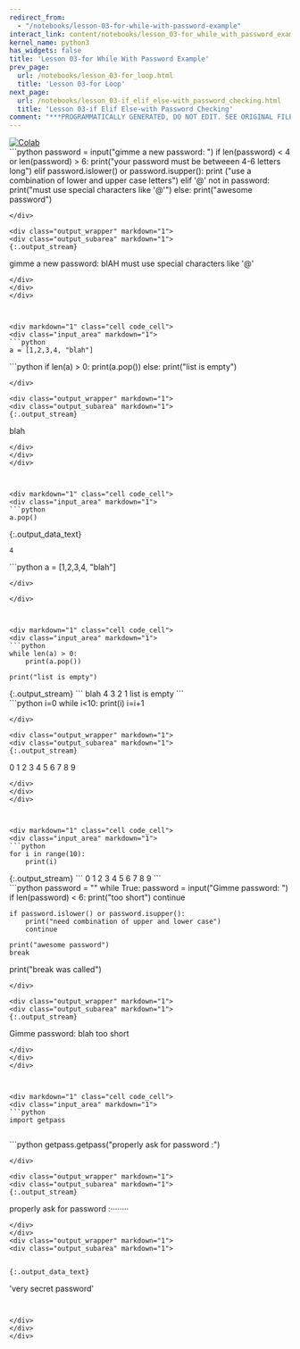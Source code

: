 ```yaml
---
redirect_from:
  - "/notebooks/lesson-03-for-while-with-password-example"
interact_link: content/notebooks/lesson_03-for_while_with_password_example.ipynb
kernel_name: python3
has_widgets: false
title: 'Lesson 03-for While With Password Example'
prev_page:
  url: /notebooks/lesson_03-for_loop.html
  title: 'Lesson 03-for Loop'
next_page:
  url: /notebooks/lesson_03-if_elif_else-with_password_checking.html
  title: 'Lesson 03-if Elif Else-with Password Checking'
comment: "***PROGRAMMATICALLY GENERATED, DO NOT EDIT. SEE ORIGINAL FILES IN /content***"
---
```

<a href="https://colab.research.google.com/github/aviadr1/learn-python/blob/master/live%20class%20demonstrations/lesson%2003%20-%20for%2C%20while%2C%20with%20password%20example.ipynb" target="_blank">
<img src="https://colab.research.google.com/assets/colab-badge.svg" 
     title="Open this file in Google Colab" alt="Colab"/>
</a>




<div markdown="1" class="cell code_cell">
<div class="input_area" markdown="1">
```python
password = input("gimme a new password: ")
if len(password) < 4 or len(password) > 6:
    print("your password must be betweeen 4-6 letters long")
elif password.islower() or password.isupper():
    print ("use a combination of lower and upper case letters")
elif '@' not in password:
    print("must use special characters like '@'")
else:
    print("awesome password")

```
</div>

<div class="output_wrapper" markdown="1">
<div class="output_subarea" markdown="1">
{:.output_stream}
```
gimme a new password: blAH
must use special characters like '@'
```
</div>
</div>
</div>



<div markdown="1" class="cell code_cell">
<div class="input_area" markdown="1">
```python
a = [1,2,3,4, "blah"]

```
</div>

</div>



<div markdown="1" class="cell code_cell">
<div class="input_area" markdown="1">
```python
if len(a) > 0:
    print(a.pop())
else:
    print("list is empty")

```
</div>

<div class="output_wrapper" markdown="1">
<div class="output_subarea" markdown="1">
{:.output_stream}
```
blah
```
</div>
</div>
</div>



<div markdown="1" class="cell code_cell">
<div class="input_area" markdown="1">
```python
a.pop()

```
</div>

<div class="output_wrapper" markdown="1">
<div class="output_subarea" markdown="1">


{:.output_data_text}
```
4
```


</div>
</div>
</div>



<div markdown="1" class="cell code_cell">
<div class="input_area" markdown="1">
```python
a = [1,2,3,4, "blah"]

```
</div>

</div>



<div markdown="1" class="cell code_cell">
<div class="input_area" markdown="1">
```python
while len(a) > 0:
    print(a.pop())
    
print("list is empty")

```
</div>

<div class="output_wrapper" markdown="1">
<div class="output_subarea" markdown="1">
{:.output_stream}
```
blah
4
3
2
1
list is empty
```
</div>
</div>
</div>



<div markdown="1" class="cell code_cell">
<div class="input_area" markdown="1">
```python
i=0
while i<10:
    print(i)
    i=i+1

```
</div>

<div class="output_wrapper" markdown="1">
<div class="output_subarea" markdown="1">
{:.output_stream}
```
0
1
2
3
4
5
6
7
8
9
```
</div>
</div>
</div>



<div markdown="1" class="cell code_cell">
<div class="input_area" markdown="1">
```python
for i in range(10):
    print(i)

```
</div>

<div class="output_wrapper" markdown="1">
<div class="output_subarea" markdown="1">
{:.output_stream}
```
0
1
2
3
4
5
6
7
8
9
```
</div>
</div>
</div>



<div markdown="1" class="cell code_cell">
<div class="input_area" markdown="1">
```python
password = ""
while True:
    password = input("Gimme password: ")
    if len(password) < 6:
        print("too short")
        continue
        
    if password.islower() or password.isupper():
        print("need combination of upper and lower case")
        continue
        
    print("awesome password")
    break

print("break was called")

```
</div>

<div class="output_wrapper" markdown="1">
<div class="output_subarea" markdown="1">
{:.output_stream}
```
Gimme password: blah
too short
```
</div>
</div>
</div>



<div markdown="1" class="cell code_cell">
<div class="input_area" markdown="1">
```python
import getpass


```
</div>

</div>



<div markdown="1" class="cell code_cell">
<div class="input_area" markdown="1">
```python
getpass.getpass("properly ask for password :")

```
</div>

<div class="output_wrapper" markdown="1">
<div class="output_subarea" markdown="1">
{:.output_stream}
```
properly ask for password :········
```
</div>
</div>
<div class="output_wrapper" markdown="1">
<div class="output_subarea" markdown="1">


{:.output_data_text}
```
'very secret password'
```


</div>
</div>
</div>

